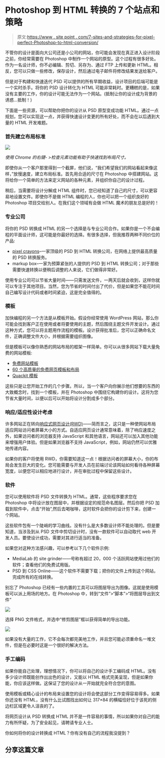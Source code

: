 # Photoshop 到 HTML 转换的 7 个站点和策略

> 原文:[https://www . site point . com/7-sites-and-strategies-for-pixel-perfect-Photoshop-to-html-conversion/](https://www.sitepoint.com/7-sites-and-strategies-for-pixel-perfect-photoshop-to-html-conversion/)

不管你的设计是面向大公司还是小公司的网站，你可能会发现在真正进入设计阶段之前，你经常需要在 Photoshop 中制作一个网站的原型。这个过程有很多好处。作为一名设计师，你不必编辑、剪切、另存为、通过 FTP 上传和更新 HTML。相反，您可以只做一些修改，保存设计，然后通过电子邮件将修改结果发送给客户。

但是对于构建和快速迭代 PSD 可以提供的所有早期收益，设计项目的后端可能是一个实时杀手。将你的 PSD 设计转化为 HTML 可能非常耗时。更糟糕的是，如果没有主要的工作，你的设计可能无法作为一个网站。(抵制让你的设计成为背景的诱惑…抵制！)

下面是一些资源，可以帮助你把你的设计从 PSD 原型变成功能 HTML。通过一点规划，您可以实现这一点，并获得快速设计变更的所有好处，而不会在以后遇到大量的 HTML 开发难题。

### 首先建立布局标准

![](../Images/66bdfd49d221b7118b825bdafcbc3372.png)

*使用 Chrome 的右键- >检查元素功能有助于快速找到布局尺寸。*

即使你从一个客户那里得到一个截屏，他们说，“我们希望我们的网站看起来像这样，”放慢速度，建立布局标准。首先用合适的尺寸在 Photoshop 中搭建网站。这将给你一个简单的方法来定义网站的各种元素，并组织你自己的设计过程。

稍后，当需要将设计分解成 HTML 组件时，您已经知道了自己的尺寸，可以更容易地设置文件。即使你不是做 HTML 编程的人，你也可以把一个组织良好的 Photoshop 项目交给别人。在我们这个领域有会做 HTML 魔术的朋友总是好的！

### 专业公司

将你的 PSD 转换成 HTML 的另一个选择是与专业公司合作。如果你是一个不会编程的平面设计师，这可能是你最好的选择。有很多选择，但我推荐两种不同价位的产品:

*   [pixel crayons](http://xhtml.pixelcrayons.com/)–一家顶级的 PSD 到 HTML 转换公司，在网络上提供最高质量的 PSD 转换服务。
*   markup box–一家为预算紧张的人提供的 PSD 到 HTML 转换公司；对于那些需要快速转换以便稍后调整的人来说，它们做得非常好。

使用专业公司可以节省大量时间——只需发送文件，一两天后就会收到，这样你就可以专注于其他项目。当然，您为节省的时间付出了代价，但是如果您不能花时间自己编写设计代码或者时间紧迫，这是完全值得的。

### 模板

加快编程的另一个方法是从模板开始。假设你经常使用 WordPress 网站，那么你可能会找到客户正在使用或者将要使用的主题，然后围绕主题文件开发设计。通过这种方式，您可以将主题用作流程的模板。设计获得批准后，您可以正确命名文件，正确调整文件大小，并根据需要组织图像。

但是模板可以像你熟悉的网站布局的框架一样简单。你可以从很多网站下载大量免费的网站模板:

*   [免费网站模板](http://www.freewebsitetemplates.com/)
*   [60 个高质量的免费网页模板和布局](http://www.hongkiat.com/blog/60-high-quality-free-web-templates-and-layouts/)
*   [Quackit 模板](http://www.quackit.com/html/templates/)

这些只是让您开始工作的几个步骤。所以，当一个客户向你展示他们想要的东西的大致概念时，找到一个模板，并在 Photoshop 中围绕它构建你的设计。这将为您节省大量时间，以便以后可以开始将设计分割成多个部分。

### 响应/适应性设计考虑

许多网站正在转向[响应式网页设计(RWD)](http://www.contentmarketinginstitute.com/2012/09/what-content-marketers-need-to-know-about-responsive-web-design/)——简而言之，这只是一种使网站布局适应网站访问者屏幕大小的方式。自适应网页设计通常意味着，除了响应速度之外，如果访问者的浏览器支持 JavaScript 和其他语言，网站还可以加入其他功能来增强用户体验。但是如果浏览器不支持 JavaScript，例如，网站仍然可以优雅地传递内容。

如果你的客户将使用 RWD，你需要知道这一点！根据访问者的屏幕大小，你的布局会发生巨大的变化。您可能需要与开发人员在前端讨论该网站如何看待各种屏幕宽度，以便您可以相应地进行设计，并在审批过程中保留这些设计。

### 软件

您可以使用软件将 PSD 文件转换为 HTML。通常，这些程序要求您在 Photoshop 中将设计放在图层中，并根据设定的规范命名图层。然后你把 PSD 加载到软件中，点击“开始”,然后去喝咖啡，这时软件会把你的设计剪下来，创建一个网站。

这些软件包有一个陡峭的学习曲线。没有什么是大多数设计师不能处理的。但是要知道，当涉及到从 PSD 文件中剪切设计时，没有一款软件可以自动取代 web 开发人员。要使设计成功，需要对其进行适当的准备。

如果您对这种方法感兴趣，可以参考以下几个软件示例:

*   MediaLab 的 site grinder——号称有超过 20，000 个活跃网站使用过他们的软件；查看他们的免费试用版。
*   PSD 到 CSS Online——这个软件不需要下载；把你的文件上传到这个网站，完成所有的在线转换。

别忘了 Photoshop 已经有一些内置的工具可以将图层导出为图像。这就是使用模板可以派上用场的地方。在 Photoshop 中，转到“文件”>“脚本”>“将图层导出到文件”

![](../Images/86707d502d7686e0de1e4dd447b73972.png)

选择 PNG 文件格式，并选中“修剪图层”框以获得简单的导出功能。

![](../Images/c01aa265218397df79693bc0a71f0a68.png)

如果没有大量的工作，它不会每次都完美地工作，并且您可能必须重命名一堆文件，但是在必要时这是一个很好的解决方法。

### 手工编码

如果你能自己处理，理想情况下，你可以将自己的设计手工编码成 HTML。没有多少设计师既能创作出出色的设计，又能以 HTML 格式完美呈现，但是如果你能，你应该这样做。这保证了您的设计从一开始就完全符合您的意图。

使用模板或精心设计的布局来设置您的设计将会使这部分工作变得容易得多。如果你还没有 HTML，没有什么比试图找出如何让 317×84 的横幅恰好位于该死的侧边栏区域更令人沮丧的了。

将网页设计从 PSD 转换成 HTML 并不是一件容易的事情，所以如果你对自己的能力有所怀疑，为了安全起见，请聘请专业人士。

你如何将你的设计转换成 HTML？你有没有自己的流程我没提到？

## 分享这篇文章